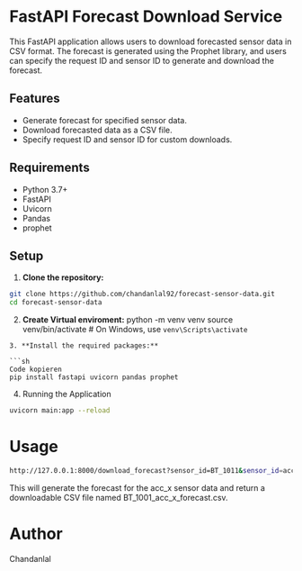 # FastAPI Forecast Download Service

This FastAPI application allows users to download forecasted sensor data in CSV format. The forecast is generated using the Prophet library, and users can specify the request ID and sensor ID to generate and download the forecast.

## Features

- Generate forecast for specified sensor data.
- Download forecasted data as a CSV file.
- Specify request ID and sensor ID for custom downloads.

## Requirements

- Python 3.7+
- FastAPI
- Uvicorn
- Pandas
- prophet

## Setup

1. **Clone the repository:**

```sh
git clone https://github.com/chandanlal92/forecast-sensor-data.git
cd forecast-sensor-data
```
2. **Create Virtual enviroment:**
python -m venv venv
source venv/bin/activate   # On Windows, use `venv\Scripts\activate`
```
3. **Install the required packages:**

```sh
Code kopieren
pip install fastapi uvicorn pandas prophet
```
4. Running the Application

```sh
uvicorn main:app --reload
```
# Usage
```sh
http://127.0.0.1:8000/download_forecast?sensor_id=BT_1011&sensor_id=acc_x
```
This will generate the forecast for the acc_x sensor data and return a downloadable CSV file named BT_1001_acc_x_forecast.csv.

# Author

Chandanlal